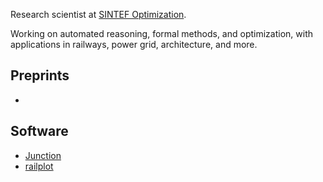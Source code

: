 Research scientist at [SINTEF Optimization](https://www.sintef.no/en/digital/departments-new/applied-mathematics/optimization/).

Working on automated reasoning, formal methods, and optimization, with applications in railways, power grid, architecture, and more.

## Preprints

 * 

## Software

 * [Junction](https://luteberget.github.io/junction)
 * [railplot](https://luteberget.github.com/railplot)
